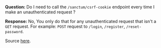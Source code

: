 **Question:** Do I need to call the `/sanctum/csrf-cookie` endpoint every time I make an unauthenticated request ?

**Response:** No, You only do that for any unauthenticated request that isn't a `GET`  request. For example: `POST` request to `/login`, `/register`, 
`/reset-password`.

Source [here](https://www.youtube.com/watch?v=2zKoS8GsKK8).